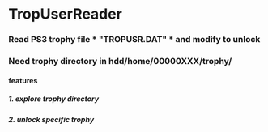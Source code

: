# TropUserReader

### Read PS3 trophy file * "TROPUSR.DAT" * and modify to unlock
### Need trophy directory in hdd/home/00000XXX/trophy/

#### features
##### 1. explore trophy directory
##### 2. unlock specific trophy
